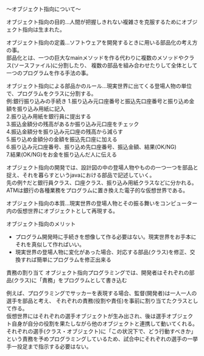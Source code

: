 〜オブジェクト指向について〜

オブジェクト指向の目的…人間が把握しきれない複雑さを克服するためにオブジェクト指向は生まれた。<br>

オブジェクト指向の定義…ソフトウェアを開発するときに用いる部品化の考え方の事。<br>
部品化とは、一つの巨大なmainメソッドを作る代わりに複数のメソッドやクラス(ソースファイル)に分割したり、
複数の部品を組み合わせたりして全体として一つのプログラムを作る手法の事。<br>

オブジェクト指向による部品かのルール…現実世界に出てくる登場人物の単位で、プログラムをクラスに分割する。<br>
例:銀行振り込みの手続き
1.振り込み元口座番号と振込先口座番号と振り込め金額を振り込み用紙に記入<br>
2.振り込み用紙を銀行員に提出する<br>
3.振込金額分の残高があるか振り込み元口座をチェック<br>
4.振込金額分を振り込み元口座の残高から減らす<br>
5.振り込め金額分の金額を振込先口座に加える<br>
6.振り込み元口座番号、振り込め先口座番号、振込金額、結果(OK/NG)<br>
7.結果(OK/NG)をお金を振り込んだ人に伝える<br>

オブジェクト指向の開発では、設計図の中の登場人物やものの一つ一つを部品と捉え、それを暮らすというjavaにおける部品で記述していく。<br>
先の例↑だと銀行員クラス、口座クラス、振り込み用紙クラスなどに分かれる。<br>
ATMは銀行の各種業務をプログラムに置き換えた電子的な仮想世界である。<br>

オブジェクト指向の本質…現実世界の登場人物とその振る舞いをコンピューター内の仮想世界にオブジェクトとして再現する。<br>


オブジェクト指向のメリット
- プログラム開発時に手続きを想像して作る必要はない。現実世界をお手本にそれを真似して作ればいい。
- 現実世界の登場人物に変化があった場合、対応する部品(クラス)を修正、交換すれば簡単にプログラムを修正出来る

責務の割り当て
オブジェクト指向プログラミングでは、開発者はそれぞれの部品(クラス)に「責務」をプログラムとして書き込む<br>

例えば、プログラミングでサッカーを表現する場合、監督(開発者)は一人一人の選手を部品と考え、
それぞれの責務(役割や責任)を事前に割り当てたクラスとして作る。<br>
仮想世界にはそれぞれの選手オブジェクトが生み出され、後は選手オブジェクト自身が自分の役割を果たしながら他のオブジェクトと連携して動いてくれる。<br>
それぞれの選手(クラス・オブジェクト)に「この状況下で、どう行動すべきか」という責務を予めプログラミングしているため、試合中にそれぞれの選手の一挙手一投足まで指示する必要はない。<br>